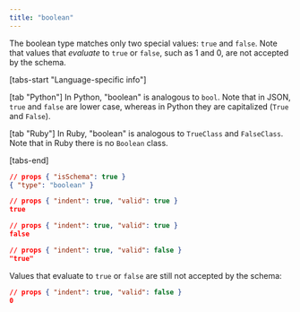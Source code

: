 ```yaml
---
title: "boolean"
---
```


<Keywords label="single: boolean" />

The boolean type matches only two special values: `true` and `false`.
Note that values that *evaluate* to `true` or `false`, such as 1 and 0,
are not accepted by the schema.

[tabs-start "Language-specific info"]

[tab "Python"]
In Python, "boolean" is analogous to `bool`.  Note that in JSON,
`true` and `false` are lower case, whereas in Python they are
capitalized (`True` and `False`).

[tab "Ruby"]
In Ruby, "boolean" is analogous to `TrueClass` and `FalseClass`.  Note
that in Ruby there is no `Boolean` class.

[tabs-end]

```json
// props { "isSchema": true }
{ "type": "boolean" }
```
```json
// props { "indent": true, "valid": true }
true
```
```json
// props { "indent": true, "valid": true }
false
```
```json
// props { "indent": true, "valid": false }
"true"
```
Values that evaluate to `true` or `false` are still not accepted by the schema:

```json
// props { "indent": true, "valid": false }
0
```